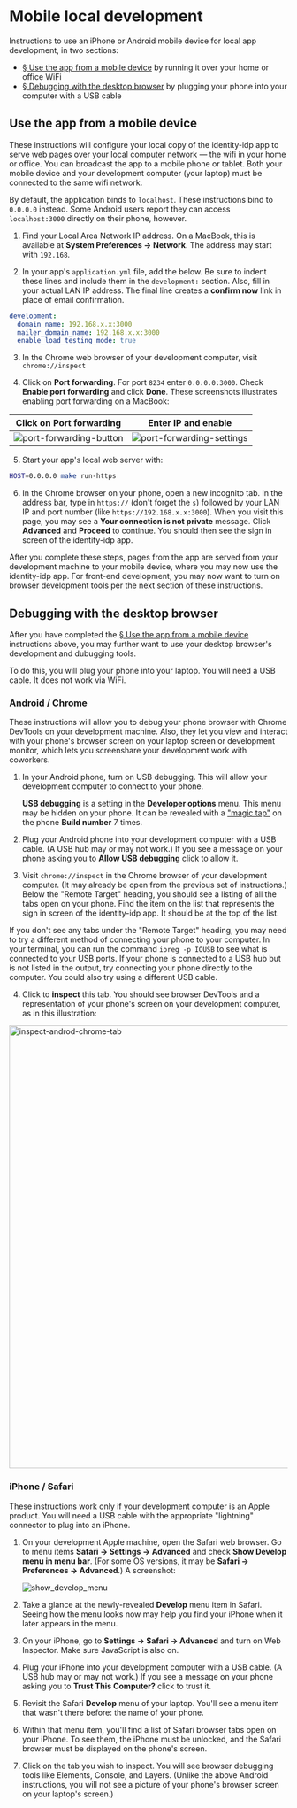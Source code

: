 # Mobile local development

Instructions to use an iPhone or Android mobile device for local app development, in two sections:

- [§ Use the app from a mobile device](#use-the-app-from-a-mobile-device) by running it over your home or office WiFi
- [§ Debugging with the desktop browser](#debugging-with-the-desktop-browser) by plugging your phone into your computer with a USB cable

## Use the app from a mobile device

These instructions will configure your local copy of the identity-idp app to serve web pages over your local computer network &mdash; the wifi in your home or office. You can broadcast the app to a mobile phone or tablet. Both your mobile device and your development computer (your laptop) must be connected to the same wifi network.

By default, the application binds to `localhost`. These instructions bind to `0.0.0.0` instead. Some Android users report they can access `localhost:3000` directly on their phone, however.

1. Find your Local Area Network IP address. On a MacBook, this is available at **System Preferences → Network**. The address may start with `192.168`.

2. In your app's `application.yml` file, add the below. Be sure to indent these lines and include them in the `development:` section. Also, fill in your actual LAN IP address. The final line creates a **confirm now** link in place of email confirmation.

```yaml
development:
  domain_name: 192.168.x.x:3000
  mailer_domain_name: 192.168.x.x:3000
  enable_load_testing_mode: true
```

3. In the Chrome web browser of your development computer, visit `chrome://inspect`

4. Click on **Port forwarding**. For port `8234` enter `0.0.0.0:3000`. Check **Enable port forwarding** and click **Done**. These screenshots illustrates enabling port forwarding on a MacBook:

|                                                    Click on Port forwarding                                                    |                                                       Enter IP and enable                                                        |
| :----------------------------------------------------------------------------------------------------------------------------: | :------------------------------------------------------------------------------------------------------------------------------: |
| ![port-forwarding-button](https://user-images.githubusercontent.com/546123/231608927-5f577e1a-bc82-47c6-b69a-d592c551a99f.png) | ![port-forwarding-settings](https://user-images.githubusercontent.com/546123/231608489-f09f281e-305d-4200-9f21-9d772773a113.png) |

5. Start your app's local web server with:

```bash
HOST=0.0.0.0 make run-https
```

6. In the Chrome browser on your phone, open a new incognito tab. In the address bar, type in `https://` (don't forget the `s`) followed by your LAN IP and port number (like `https://192.168.x.x:3000`). When you visit this page, you may see a **Your connection is not private** message. Click **Advanced** and **Proceed** to continue. You should then see the sign in screen of the identity-idp app.

After you complete these steps, pages from the app are served from your development machine to your mobile device, where you may now use the identity-idp app. For front-end development, you may now want to turn on browser development tools per the next section of these instructions.

## Debugging with the desktop browser

After you have completed the [§ Use the app from a mobile device](#use-the-app-from-a-mobile-device) instructions above, you may further want to use your desktop browser's development and dubugging tools.

To do this, you will plug your phone into your laptop. You will need a USB cable. It does not work via WiFi.

### Android / Chrome

These instructions will allow you to debug your phone browser with Chrome DevTools on your development machine. Also, they let you view and interact with your phone's browser screen on your laptop screen or development monitor, which lets you screenshare your development work with coworkers.

1. In your Android phone, turn on USB debugging. This will allow your development computer to connect to your phone.

   **USB debugging** is a setting in the **Developer options** menu. This menu may be hidden on your phone. It can be revealed with a ["magic tap"](https://developer.android.com/studio/debug/dev-options) on the phone **Build number** 7 times.

2. Plug your Android phone into your development computer with a USB cable. (A USB hub may or may not work.) If you see a message on your phone asking you to **Allow USB debugging** click to allow it.

3. Visit `chrome://inspect` in the Chrome browser of your development computer. (It may already be open from the previous set of instructions.) Below the "Remote Target" heading, you should see a listing of all the tabs open on your phone. Find the item on the list that represents the sign in screen of the identity-idp app. It should be at the top of the list.

If you don't see any tabs under the "Remote Target" heading, you may need to try a different method of connecting your phone to your computer. In your terminal, you can run the command `ioreg -p IOUSB` to see what is connected to your USB ports. If your phone is connected to a USB hub but is not listed in the output, try connecting your phone directly to the computer. You could also try using a different USB cable.

4. Click to **inspect** this tab. You should see browser DevTools and a representation of your phone's screen on your development computer, as in this illustration:

<img width="800" alt="inspect-androd-chrome-tab" src="https://user-images.githubusercontent.com/546123/231608143-aff2e115-e672-4411-8670-79f86fcf58ad.png">

### iPhone / Safari

These instructions work only if your development computer is an Apple product. You will need a USB cable with the appropriate "lightning" connector to plug into an iPhone.

1. On your development Apple machine, open the Safari web browser. Go to menu items **Safari → Settings → Advanced** and check **Show Develop menu in menu bar**. (For some OS versions, it may be **Safari → Preferences → Advanced**.) A screenshot:

   ![show_develop_menu](https://user-images.githubusercontent.com/546123/232129916-3c68d950-1145-4af6-9a1a-c8e7c3dea7a1.png)

2. Take a glance at the newly-revealed **Develop** menu item in Safari. Seeing how the menu looks now may help you find your iPhone when it later appears in the menu.

3. On your iPhone, go to **Settings → Safari → Advanced** and turn on Web Inspector. Make sure JavaScript is also on.

4. Plug your iPhone into your development computer with a USB cable. (A USB hub may or may not work.) If you see a message on your phone asking you to **Trust This Computer?** click to trust it.

5. Revisit the Safari **Develop** menu of your laptop. You'll see a menu item that wasn't there before: the name of your phone.

6. Within that menu item, you'll find a list of Safari browser tabs open on your iPhone. To see them, the iPhone must be unlocked, and the Safari browser must be displayed on the phone's screen.

7. Click on the tab you wish to inspect. You will see browser debugging tools like Elements, Console, and Layers. (Unlike the above Android instructions, you will not see a picture of your phone's browser screen on your laptop's screen.)
